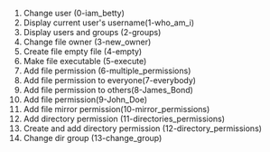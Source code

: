 1. Change user (0-iam_betty)
2. Display current user's username(1-who_am_i)
3. Display users and groups (2-groups)
4. Change file owner (3-new_owner)
5. Create file empty file (4-empty)
6. Make file executable (5-execute)
7. Add file permission (6-multiple_permissions)
8. Add file permission to everyone(7-everybody)
9. Add file permission to others(8-James_Bond)
10. Add file permission(9-John_Doe)
11. Add file mirror permission(10-mirror_permissions)
12. Add directory permission (11-directories_permissions)
13. Create and add directory permission (12-directory_permissions)
14. Change dir group (13-change_group)
